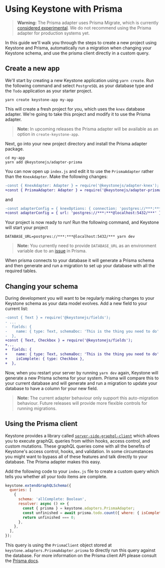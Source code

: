<!--[meta]
section: guides
title: Using Keystone with Prisma
[meta]-->

# Using Keystone with Prisma

> **Warning:** The Prisma adapter uses Prisma Migrate, which is currently [considered experimental](https://www.prisma.io/docs/reference/tools-and-interfaces/prisma-migrate). We do not recommend using the Prisma adapter for production systems yet.

In this guide we'll walk you through the steps to create a new project using Keystone and Prisma, automatically run a migration when changing your Keystone schema, and use the prisma client directly in a custom query.

## Create a new app

We'll start by creating a new Keystone application using `yarn create`. Run the following command and select `PostgreSQL` as your database type and the `Todo` application as your starter project.

```
yarn create keystone-app my-app
```

This will create a fresh project for you, which uses the `knex` database adapter. We're going to take this project and modify it to use the Prisma adapter.

> **Note:** In upcoming releases the Prisma adapter will be available as an option in `create-keystone-app`.

Next, go into your new project directory and install the Prisma adapter package.

```
cd my-app
yarn add @keystonejs/adapter-prisma
```

You can now open up `index.js` and edit it to use the `PrismaAdapter` rather than the `KnexAdapter`. Make the following changes:

```diff
-const { KnexAdapter: Adapter } = require('@keystonejs/adapter-knex');
+const { PrismaAdapter: Adapter } = require('@keystonejs/adapter-prisma');
```

and

```diff
-const adapterConfig = { knexOptions: { connection: 'postgres://***:***@localhost:5432/***' } };
+const adapterConfig = { url: 'postgres://***:***@localhost:5432/***' };
```

Your project is now ready to run! Run the following command, and Keystone will start your project

```
DATABASE_URL=postgres://***:***@localhost:5432/*** yarn dev
```

> **Note:** You currently need to provide `DATABASE_URL` as an environment variable due to an [issue](https://github.com/prisma/prisma/issues/3750) in Prisma.

When prisma connects to your database it will generate a Prisma schema and then generate and run a migration to set up your database with all the required tables.

## Changing your schema

During development you will want to be regularly making changes to your Keystone schema as your data model evolves.
Add a new field to your current list:

```diff
-const { Text } = require('@keystonejs/fields');
- ...
-  fields: {
-    name: { type: Text, schemaDoc: 'This is the thing you need to do' },
-  },
+const { Text, Checkbox } = require('@keystonejs/fields');
+...
+  fields: {
+    name: { type: Text, schemaDoc: 'This is the thing you need to do' },
+    isComplete: { type: Checkbox },
+  },
```

Now, when you restart your server by running `yarn dev` again, Keystone will generate a new Prisma schema for your system. Prisma will compare this to your current database and will generate and run a migration to update your database to have a column for your new field.

> **Note:** The current adapter behaviour only support this auto-migration behaviour. Future releases will provide more flexible controls for running migrations.

## Using the Prisma client

Keystone provides a library called [`server-side-graphql-client`](/docs/discussions/server-side-graphql.md) which allows you to execute graphQL queries from within hooks, access control, and custom mutations. These graphQL queries come with all the benefits of Keystone's access control, hooks, and validation. In some circumstances you might want to bypass all of these features and talk directly to your database. The Prisma adapter makes this easy.

Add the following code to your `index.js` file to create a custom query which tells you whether all your todo items are complete.

```javascript
keystone.extendGraphQLSchema({
  queries: [
    {
      schema: 'allComplete: Boolean',
      resolver: async () => {
        const { prisma } = keystone.adapters.PrismaAdapter;
        const unfinished = await prisma.todo.count({ where: { isComplete: { equals: false } } });
        return unfinished === 0;
      },
    },
  ],
});
```

This query is using the `PrismaClient` object stored at `keystone.adapters.PrismaAdapter.prisma` to directly run this query against the database.
For more information on the Prisma client API please consult the [Prisma docs](https://www.prisma.io/docs/reference/tools-and-interfaces/prisma-client).
